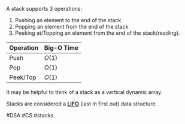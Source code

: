 A stack supports 3 operations:
1. Pushing an element to the end of the stack
2. Popping an element from the end of the stack
3. Peeking at/Topping an element from the end of the stack(reading).

| Operation | Big-O Time |
| --------- | ---------- |
| Push      | $O(1)$     |
| Pop       | $O(1)$     |
| Peek/Top  | $O(1)$     |

It may be helpful to think of a stack as a vertical dynamic array.

Stacks are considered a **<u>LIFO</u>** (last in first out) data structure.

#DSA #CS #stacks